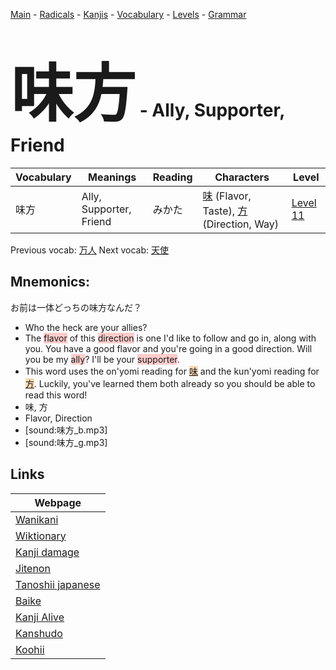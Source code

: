 <style> bigfont {font-size: 100px}</style>
[Main](../README.md) -
[Radicals](../radicals.md) -
[Kanjis](../kanjis.md) -
[Vocabulary](../vocabulary.md) -
[Levels](../levels.md) -
[Grammar](../grammar.md)
# <bigfont> 味方</bigfont> - Ally, Supporter, Friend 

| Vocabulary | Meanings | Reading | Characters | Level |
| --- | --- | --- | --- | --- |
| 味方 | Ally, Supporter, Friend | みかた |  [味](../kanjis/味.md) (Flavor, Taste), [方](../kanjis/方.md) (Direction, Way) | [Level 11](../levels/wk_level11.md) |

Previous vocab: [万人](万人.md) Next vocab: [天使](天使.md) 

## Mnemonics:
お前は一体どっちの味方なんだ？
* Who the heck are your allies?
* The <span style="background-color:#ffcccb"> flavor</span> of this <span style="background-color:#ffcccb"> direction</span> is one I'd like to follow and go in, along with you. You have a good flavor and you're going in a good direction. Will you be my <span style="background-color:#ffcccb"> ally</span>? I'll be your <span style="background-color:#ffcccb"> supporter</span>.
* This word uses the on'yomi reading for <span style="background-color:#fed8b1"> [味](https://jisho.org/search/味)</span> and the kun'yomi reading for <span style="background-color:#fed8b1"> [方](https://jisho.org/search/方)</span>. Luckily, you've learned them both already so you should be able to read this word!
* 味, 方
* Flavor, Direction
* [sound:味方_b.mp3]
* [sound:味方_g.mp3]


## Links 

| Webpage |
| --- |
| [Wanikani          ](https://www.wanikani.com/kanji/味方) |
| [Wiktionary        ](https://en.wiktionary.org/wiki/味方) |
| [Kanji damage      ](http://www.kanjidamage.com/kanji/search?utf8=✓&q=味方) |
| [Jitenon           ](https://jitenon.com/kanji/味方) |
| [Tanoshii japanese ](https://www.tanoshiijapanese.com/dictionary/kanji.cfm?k=味方) |
| [Baike             ](https://baike.baidu.com/item/味方) |
| [Kanji Alive       ](https://app.kanjialive.com/味方) |
| [Kanshudo          ](https://www.kanshudo.com/searchmn?q=味方) |
| [Koohii            ](https://kanji.koohii.com/study/kanji/味方) |
